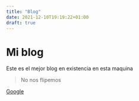 ```yaml
---
title: "Blog"
date: 2021-12-10T19:19:22+01:00
draft: true
---
```


# Mi blog

Este es el mejor blog en existencia en esta maquina

> No nos flipemos

[Google](https://www.google.es)